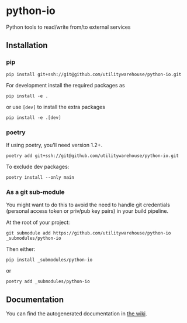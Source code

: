 # python-io

Python tools to read/write from/to external services

## Installation

### pip

```
pip install git+ssh://git@github.com/utilitywarehouse/python-io.git
```

For development install the required packages as

```
pip install -e .
```

or use `[dev]` to install the extra packages

```
pip install -e .[dev]
```

### poetry

If using poetry, you'll need version 1.2+.

```
poetry add git+ssh://git@github.com/utilitywarehouse/python-io.git
```

To exclude dev packages:

```
poetry install --only main
```

### As a git sub-module

You might want to do this to avoid the need to handle git credentials (personal access token or priv/pub key pairs) in your build pipeline.

At the root of your project:

```
git submodule add https://github.com/utilitywarehouse/python-io _submodules/python-io
```

Then either:

```
pip install _submodules/python-io
```

or

```
poetry add _submodules/python-io
```

## Documentation

You can find the autogenerated documentation in [the wiki](https://github.com/utilitywarehouse/python-io/wiki).
